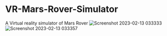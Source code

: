 # VR-Mars-Rover-Simulator
A Virtual reality simulator of Mars Rover
![Screenshot 2023-02-13 033333](https://github.com/srikar0020/VR-Mars-Rover-Simulator/assets/88221516/dc7d541a-72a5-4e08-85c1-b0c994fafa51)
![Screenshot 2023-02-13 033357](https://github.com/srikar0020/VR-Mars-Rover-Simulator/assets/88221516/aee5f9dc-4817-47ef-be8d-e41208a01cc6)
